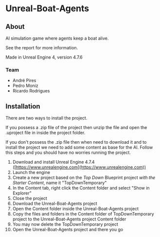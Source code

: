 # Unreal-Boat-Agents

## About
AI simulation game where agents keep a boat alive.

See the report for more information.

Made in Unreal Engine 4, version 4.7.6

### Team
+ André Pires
+ Pedro Moniz
+ Ricardo Rodrigues

## Installation

There are two ways to install the project.

If you possess a .zip file of the project then
unzip the file and open the .uproject file in inside the project folder.

If you don't possess the .zip file then when need to download it and
to install the project we need to add some content as base for the AI.
Follow this steps and you should have no worries running the project.

1. Download and install Unreal Engine 4.7.4 ([https://www.unrealengine.com](https://www.unrealengine.com))
2. Launch the engine
3. Create a new project based on the *Top Down* Blueprint project *with the Starter Content*, name it "TopDownTemporary"
4. In the Content tab, right click the Content folder and select "Show in Explorer"
5. Close the project
6. Download the Unreal-Boat-Agents project
7. Open the Content folder inside the Unreal-Boat-Agents project
8. Copy the files and folders in the Content folder of TopDownTemporary project to the Unreal-Boat-Agents project Content folder
9. You may now delete the TopDownTemporary project
10. Open the Unreal-Boat-Agents project and there you go

